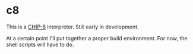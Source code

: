 # c8

This is a [CHIP-8](https://en.wikipedia.org/wiki/CHIP-8) interpreter. Still early in development.

At a certain point I'll put together a proper build environment. For now, the shell scripts will have to do.
